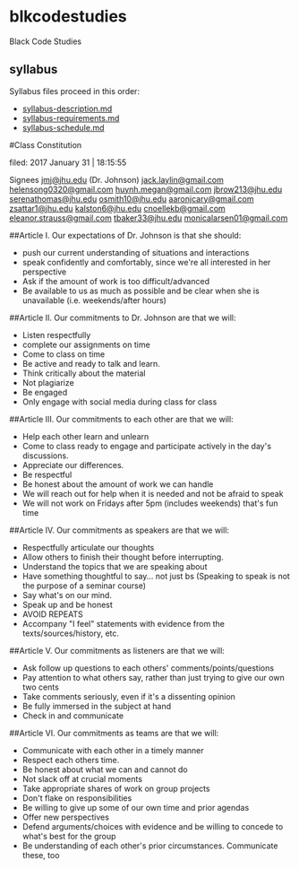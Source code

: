 # blkcodestudies
Black Code Studies

## syllabus 

Syllabus files proceed in this order:

* [syllabus-description.md](syllabus-description.md)
* [syllabus-requirements.md](syllabus-requirements.md)
* [syllabus-schedule.md](syllabus-schedule.md)


#Class Constitution

filed: 2017 January 31 | 18:15:55 

Signees
jmj@jhu.edu (Dr. Johnson)
jack.laylin@gmail.com
helensong0320@gmail.com
huynh.megan@gmail.com
jbrow213@jhu.edu
serenathomas@jhu.edu
osmith10@jhu.edu
aaronjcary@gmail.com
zsattar1@jhu.edu
kalston6@jhu.edu
cnoellekb@gmail.com
eleanor.strauss@gmail.com
tbaker33@jhu.edu
monicalarsen01@gmail.com

##Article I.        Our expectations of Dr. Johnson is that she should:

* push our current understanding of situations and interactions
* speak confidently and comfortably, since we're all interested in her perspective
* Ask if the amount of work is too difficult/advanced
* Be available to us as much as possible and be clear when she is unavailable (i.e. weekends/after hours)

##Article II.        Our commitments to Dr. Johnson are that we will:

* Listen respectfully
* complete our assignments on time
* Come to class on time
* Be active and ready to talk and learn. 
* Think critically about the material 
* Not plagiarize
* Be engaged
* Only engage with social media during class for class

##Article III.        Our commitments to each other are that we will:

* Help each other learn and unlearn 
* Come to class ready to engage and participate actively in the day's discussions.
* Appreciate our differences.
* Be respectful
* Be honest about the amount of work we can handle
* We will reach out for help when it is needed and not be afraid to speak
* We will not work on Fridays after 5pm (includes weekends) that's fun time 

##Article IV.        Our commitments as speakers are that we will:

* Respectfully articulate our thoughts
* Allow others to finish their thought before interrupting.
* Understand the topics that we are speaking about
* Have something thoughtful to say... not just bs (Speaking to speak is not the purpose of a seminar course)
* Say what's on our mind. 
* Speak up and be honest
* AVOID REPEATS
* Accompany "I feel" statements with evidence from the texts/sources/history, etc. 

##Article V.        Our commitments as listeners are that we will:

* Ask follow up questions to each others' comments/points/questions
* Pay attention to what others say, rather than just trying to give our own two cents
* Take comments seriously, even if it's a dissenting opinion
* Be fully immersed in the subject at hand
* Check in and communicate 

##Article VI.        Our commitments as teams are that we will:

* Communicate with each other in a timely manner
* Respect each others time.
* Be honest about what we can and cannot do
* Not slack off at crucial moments
* Take appropriate shares of work on group projects
* Don't flake on responsibilities
* Be willing to give up some of our own time and prior agendas
* Offer new perspectives 
* Defend arguments/choices with evidence and be willing to concede to what's best for the group
* Be understanding of each other's prior circumstances. Communicate these, too


